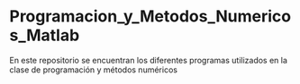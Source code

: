 # Programacion_y_Metodos_Numericos_Matlab
En este repositorio se encuentran los diferentes programas utilizados en la clase de programación y métodos numéricos 
